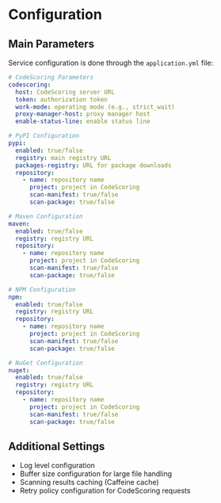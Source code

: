 # Configuration

## Main Parameters

Service configuration is done through the `application.yml` file:

```yaml
# CodeScoring Parameters
codescoring:
  host: CodeScoring server URL
  token: authorization token
  work-mode: operating mode (e.g., strict_wait)
  proxy-manager-host: proxy manager host
  enable-status-line: enable status line

# PyPI Configuration
pypi:
  enabled: true/false
  registry: main registry URL
  packages-registry: URL for package downloads
  repository:
    - name: repository name
      project: project in CodeScoring
      scan-manifest: true/false
      scan-package: true/false

# Maven Configuration
maven:
  enabled: true/false
  registry: registry URL
  repository:
    - name: repository name
      project: project in CodeScoring
      scan-manifest: true/false
      scan-package: true/false

# NPM Configuration
npm:
  enabled: true/false
  registry: registry URL
  repository:
    - name: repository name
      project: project in CodeScoring
      scan-manifest: true/false
      scan-package: true/false

# NuGet Configuration
nuget:
  enabled: true/false
  registry: registry URL
  repository:
    - name: repository name
      project: project in CodeScoring
      scan-manifest: true/false
      scan-package: true/false
```

## Additional Settings

* Log level configuration
* Buffer size configuration for large file handling
* Scanning results caching (Caffeine cache)
* Retry policy configuration for CodeScoring requests
